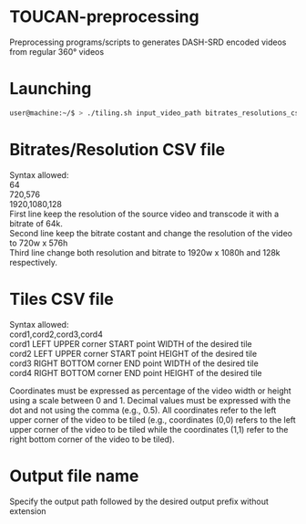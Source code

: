 # TOUCAN-preprocessing
Preprocessing programs/scripts to generates DASH-SRD encoded videos from regular 360° videos

# Launching
```sh
user@machine:~/$ > ./tiling.sh input_video_path bitrates_resolutions_csv_path tiles_csv_path output_file_name
```
# Bitrates/Resolution CSV file
Syntax allowed:   
64       
720,576   
1920,1080,128   
First line keep the resolution of the source video and transcode it with a bitrate of 64k.   
Second line keep the bitrate costant and change the resolution of the video to 720w x 576h   
Third line change both resolution and bitrate to 1920w x 1080h and 128k respectively.   

# Tiles CSV file
Syntax allowed:   
cord1,cord2,cord3,cord4   
cord1 LEFT UPPER corner START point WIDTH of the desired tile   
cord2 LEFT UPPER corner START point HEIGHT of the desired tile   
cord3 RIGHT BOTTOM corner END point WIDTH of the desired tile   
cord4 RIGHT BOTTOM corner END point HEIGHT of the desired tile

Coordinates must be expressed as percentage of the video width or height using a scale between 0 and 1. Decimal values must be expressed with the dot and not using the comma (e.g., 0.5). All coordinates refer to the left upper corner of the video to be tiled (e.g., coordinates (0,0) refers to the left upper corner of the video to be tiled while the coordinates (1,1) refer to the right bottom corner of the video to be tiled).

# Output file name
Specify the output path followed by the desired output prefix without extension
